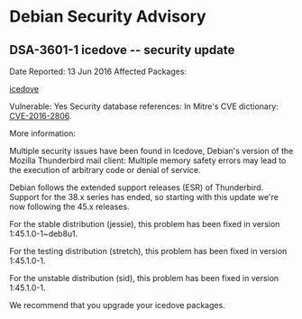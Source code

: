 
Debian Security Advisory
========================


DSA-3601-1 icedove -- security update
-------------------------------------



Date Reported:
13 Jun 2016
Affected Packages:

[icedove](https://packages.debian.org/src:icedove)

Vulnerable:
Yes
Security database references:
In Mitre's CVE dictionary: [CVE-2016-2806](https://security-tracker.debian.org/tracker/CVE-2016-2806).  

More information:

Multiple security issues have been found in Icedove, Debian's version of
the Mozilla Thunderbird mail client: Multiple memory safety errors may
lead to the execution of arbitrary code or denial of service.


Debian follows the extended support releases (ESR) of Thunderbird. Support
for the 38.x series has ended, so starting with this update we're now
following the 45.x releases.


For the stable distribution (jessie), this problem has been fixed in
version 1:45.1.0-1~deb8u1.


For the testing distribution (stretch), this problem has been fixed
in version 1:45.1.0-1.


For the unstable distribution (sid), this problem has been fixed in
version 1:45.1.0-1.


We recommend that you upgrade your icedove packages.





